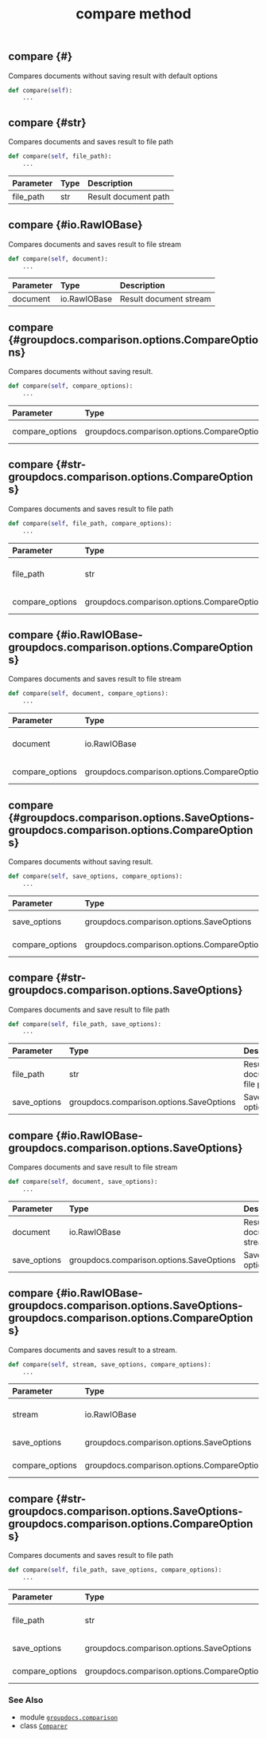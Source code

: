 ﻿---
title: compare method
second_title: GroupDocs.Comparison for Python via .NET API References
description: 
type: docs
url: /python-net/groupdocs.comparison/comparer/compare/
is_root: false
weight: 40
---

## compare {#}

Compares documents without saving result with default options



```python
def compare(self):
    ...
```




## compare {#str}

Compares documents and saves result to file path



```python
def compare(self, file_path):
    ...
```


| Parameter | Type | Description |
| :- | :- | :- |
| file_path | str | Result document path |


## compare {#io.RawIOBase}

Compares documents and saves result to file stream



```python
def compare(self, document):
    ...
```


| Parameter | Type | Description |
| :- | :- | :- |
| document | io.RawIOBase | Result document stream |


## compare {#groupdocs.comparison.options.CompareOptions}

Compares documents without saving result.



```python
def compare(self, compare_options):
    ...
```


| Parameter | Type | Description |
| :- | :- | :- |
| compare_options | groupdocs.comparison.options.CompareOptions | Compare options |


## compare {#str-groupdocs.comparison.options.CompareOptions}

Compares documents and saves result to file path



```python
def compare(self, file_path, compare_options):
    ...
```


| Parameter | Type | Description |
| :- | :- | :- |
| file_path | str | Result document file path |
| compare_options | groupdocs.comparison.options.CompareOptions | Compare options |


## compare {#io.RawIOBase-groupdocs.comparison.options.CompareOptions}

Compares documents and saves result to file stream



```python
def compare(self, document, compare_options):
    ...
```


| Parameter | Type | Description |
| :- | :- | :- |
| document | io.RawIOBase | Result document stream |
| compare_options | groupdocs.comparison.options.CompareOptions | Compare options |


## compare {#groupdocs.comparison.options.SaveOptions-groupdocs.comparison.options.CompareOptions}

Compares documents without saving result.



```python
def compare(self, save_options, compare_options):
    ...
```


| Parameter | Type | Description |
| :- | :- | :- |
| save_options | groupdocs.comparison.options.SaveOptions | Save options |
| compare_options | groupdocs.comparison.options.CompareOptions | Compare options |


## compare {#str-groupdocs.comparison.options.SaveOptions}

Compares documents and save result to file path



```python
def compare(self, file_path, save_options):
    ...
```


| Parameter | Type | Description |
| :- | :- | :- |
| file_path | str | Result document file path |
| save_options | groupdocs.comparison.options.SaveOptions | Save options |


## compare {#io.RawIOBase-groupdocs.comparison.options.SaveOptions}

Compares documents and save result to file stream



```python
def compare(self, document, save_options):
    ...
```


| Parameter | Type | Description |
| :- | :- | :- |
| document | io.RawIOBase | Result document stream |
| save_options | groupdocs.comparison.options.SaveOptions | Save options |


## compare {#io.RawIOBase-groupdocs.comparison.options.SaveOptions-groupdocs.comparison.options.CompareOptions}

Compares documents and saves result to a stream.



```python
def compare(self, stream, save_options, compare_options):
    ...
```


| Parameter | Type | Description |
| :- | :- | :- |
| stream | io.RawIOBase | Result document stream |
| save_options | groupdocs.comparison.options.SaveOptions | Save options |
| compare_options | groupdocs.comparison.options.CompareOptions | Compare options |


## compare {#str-groupdocs.comparison.options.SaveOptions-groupdocs.comparison.options.CompareOptions}

Compares documents and saves result to file path



```python
def compare(self, file_path, save_options, compare_options):
    ...
```


| Parameter | Type | Description |
| :- | :- | :- |
| file_path | str | Result document file path |
| save_options | groupdocs.comparison.options.SaveOptions | Save options |
| compare_options | groupdocs.comparison.options.CompareOptions | Compare options |



### See Also
* module [`groupdocs.comparison`](../../)
* class [`Comparer`](/comparison/python-net/groupdocs.comparison/comparer)
